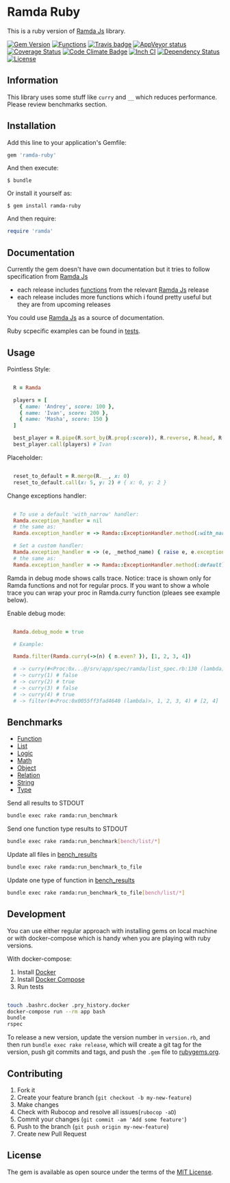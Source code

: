 Ramda Ruby
=============

This is a ruby version of [Ramda Js](http://ramdajs.com) library.

[![Gem Version](https://badge.fury.io/rb/ramda-ruby.svg)](http://badge.fury.io/rb/ramda-ruby)
[![Functions](https://img.shields.io/badge/Functions-171-green.svg)](docs/FUNCTIONS.md)
[![Travis badge](https://travis-ci.org/lazebny/ramda-ruby.svg?branch=master)](https://travis-ci.org/lazebny/ramda-ruby)
[![AppVeyor status](https://ci.appveyor.com/api/projects/status/ponccdax7aj4ufw2?svg=true)](https://ci.appveyor.com/project/lazebny/ramda-ruby)
[![Coverage Status](https://coveralls.io/repos/lazebny/ramda-ruby/badge.png)](https://coveralls.io/r/lazebny/ramda-ruby)
[![Code Climate Badge](https://codeclimate.com/github/lazebny/ramda-ruby.svg)](https://codeclimate.com/github/lazebny/ramda-ruby)
[![Inch CI](http://inch-ci.org/github/lazebny/ramda-ruby.svg)](http://inch-ci.org/github/lazebny/ramda-ruby)
[![Dependency Status](https://gemnasium.com/lazebny/ramda-ruby.svg)](https://gemnasium.com/lazebny/ramda-ruby)
[![License](https://img.shields.io/badge/license-MIT-green.svg)](http://opensource.org/licenses/MIT)

Information
------------

This library uses some stuff like `curry` and `__` which reduces performance.
Please review benchmarks section.


Installation
------------

Add this line to your application's Gemfile:

```ruby
gem 'ramda-ruby'
```

And then execute:

    $ bundle

Or install it yourself as:

    $ gem install ramda-ruby

And then require:

```ruby
require 'ramda'
```


Documentation
-------------

Currently the gem doesn't have own documentation but it tries to follow specification from [Ramda Js](http://ramdajs.com/docs/)

* each release includes [functions](docs/FUNCTIONS.md) from the relevant [Ramda Js](http://ramdajs.com) release
* each release includes more functions which i found pretty useful but they are from upcoming releases

You could use [Ramda Js](http://ramdajs.com/docs/) as a source of documentation.

Ruby scpecific examples can be found in [tests](spec/ramda).


Usage
-------------

Pointless Style:


```ruby

  R = Ramda

  players = [
    { name: 'Andrey', score: 100 },
    { name: 'Ivan', score: 200 },
    { name: 'Masha', score: 150 }
  ]

  best_player = R.pipe(R.sort_by(R.prop(:score)), R.reverse, R.head, R.prop(:name))
  best_player.call(players) # Ivan

```

Placeholder:

```ruby

  reset_to_default = R.merge(R.__, x: 0)
  reset_to_default.call(x: 5, y: 2) # { x: 0, y: 2 }

```

Change exceptions handler:

```ruby

  # To use a default 'with_narrow' handler:
  Ramda.exception_handler = nil
  # the same as:
  Ramda.exception_handler = -> Ramda::ExceptionHandler.method(:with_narrow)

  # Set a custom handler:
  Ramda.exception_handler = -> (e, _method_name) { raise e, e.exception, e.backtrace }
  # the same as:
  Ramda.exception_handler = -> Ramda::ExceptionHandler.method(:default)

```

Ramda in debug mode shows calls trace.
Notice: trace is shown only for Ramda functions and not for regular procs.
If you want to show a whole trace you can wrap your proc in Ramda.curry function
(pleaes see example below).

Enable debug mode:

```ruby

  Ramda.debug_mode = true

  # Example:

  Ramda.filter(Ramda.curry(->(n) { n.even? }), [1, 2, 3, 4])

  # -> curry(#<Proc:0x...@/srv/app/spec/ramda/list_spec.rb:130 (lambda)>) # #<Proc:0x... (lambda)>
  # -> curry(1) # false
  # -> curry(2) # true
  # -> curry(3) # false
  # -> curry(4) # true
  # -> filter(#<Proc:0x0055ff3fad4640 (lambda)>, 1, 2, 3, 4) # [2, 4]

```


Benchmarks
-------------

* [Function](bench_results/FUNCTION.md)
* [List](bench_results/LIST.md)
* [Logic](bench_results/LOGIC.md)
* [Math](bench_results/MATH.md)
* [Object](bench_results/OBJECT.md)
* [Relation](bench_results/RELATION.md)
* [String](bench_results/STRING.md)
* [Type](bench_results/TYPE.md)

Send all results to STDOUT

```sh
bundle exec rake ramda:run_benchmark
```

Send one function type results to STDOUT

```sh
bundle exec rake ramda:run_benchmark[bench/list/*]
```

Update all files in [bench_results](bench_results)

```sh
bundle exec rake ramda:run_benchmark_to_file
```

Update one type of function in [bench_results](bench_results)

```sh
bundle exec rake ramda:run_benchmark_to_file[bench/list/*]
```


Development
--------------

You can use either regular approach with installing gems on local machine
or with docker-compose which is handy when you are playing with ruby versions.

With docker-compose:

1. Install [Docker](https://docs.docker.com/engine/installation/)
2. Install [Docker Compose](https://docs.docker.com/compose/install/)
3. Run tests

```sh

touch .bashrc.docker .pry_history.docker
docker-compose run --rm app bash
bundle
rspec

```

To release a new version, update the version number in `version.rb`,
and then run `bundle exec rake release`, which will create a git tag
for the version, push git commits and tags, and push the `.gem` file
to [rubygems.org](https://rubygems.org).


Contributing
--------------

1. Fork it
2. Create your feature branch (`git checkout -b my-new-feature`)
3. Make changes
4. Check with Rubocop and resolve all issues(`rubocop -aD`)
5. Commit your changes (`git commit -am 'Add some feature'`)
6. Push to the branch (`git push origin my-new-feature`)
7. Create new Pull Request


License
--------------

The gem is available as open source under the terms of the [MIT License](http://opensource.org/licenses/MIT).

